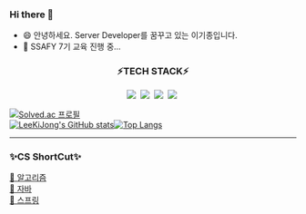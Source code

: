 ### Hi there  👋
- 😄 안녕하세요. Server Developer를 꿈꾸고 있는 이기종입니다.
- 🌱 SSAFY 7기 교육 진행 중...   
<h3 align="center">⚡TECH STACK⚡</h3>
<p align="center">
   <img src="https://img.shields.io/badge/Java-007396?style=flat-square&logo=Java&logoColor=white"/></a>&nbsp 
   <img src="https://img.shields.io/badge/JavaScript-f7df1e?style=flat-square&logo=JavaScript&logoColor=white"/></a>&nbsp 
   <img src="https://img.shields.io/badge/Spring Boot-6DB33F?style=flat-square&logo=Spring Boot&logoColor=white"/></a>&nbsp 
   <img src="https://img.shields.io/badge/Vue.js-4FC08D?style=flat-square&logo=Vue.js&logoColor=white"/></a>&nbsp 


[![Solved.ac 프로필](http://mazassumnida.wtf/api/v2/generate_badge?boj=rl00822)](https://solved.ac/rl00822)  
[![LeeKiJong's GitHub stats](https://github-readme-stats.vercel.app/api?username=LeeKiJong&show_icons=true&theme=tokyonight)](https://github.com/LeeKiJong/github-readme-stats)[![Top Langs](https://github-readme-stats.vercel.app/api/top-langs/?username=LeeKiJong&layout=compact&&show_icons=true&theme=tokyonight&langs_count=8)](https://github.com/anuraghazra/github-readme-stats)

---

### ✨CS ShortCut✨
[📕 알고리즘](https://github.com/LeeKiJong/CS_Study/blob/main/Algorithm/README.md)  
[📗 자바](https://github.com/LeeKiJong/CS_Study/blob/main/Java/README.md)  
[📘 스프링](https://github.com/LeeKiJong/CS_Study/blob/main/Spring/README.md)  

<!--
**LeeKiJong/LeeKiJong** is a ✨ _special_ ✨ repository because its `README.md` (this file) appears on your GitHub profile.

Here are some ideas to get you started:

- 🔭 I’m currently working on ...
- 🌱 I’m currently learning ...
- 👯 I’m looking to collaborate on ...
- 🤔 I’m looking for help with ...
- 💬 Ask me about ...
- 📫 How to reach me: ...
- 😄 Pronouns: ...
- ⚡ Fun fact: ...
-->
